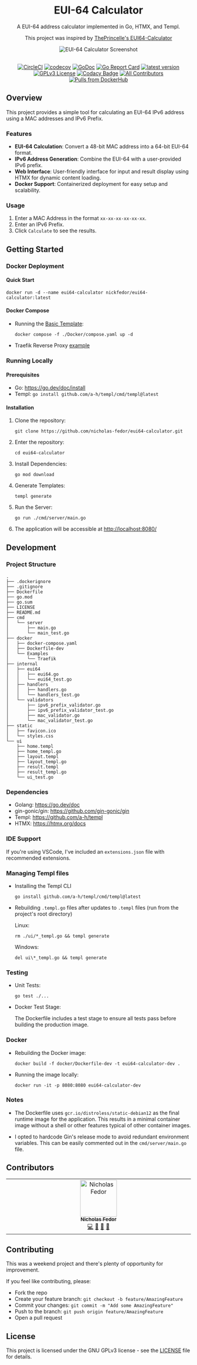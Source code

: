 <div align="center">

# EUI-64 Calculator

A EUI-64 address calculator implemented in Go, HTMX, and Templ.

This project was inspired by [ThePrincelle's EUI64-Calculator](https://github.com/ThePrincelle/EUI64-Calculator)

![EUI-64 Calculator Screenshot](eui64-calculator_screenshot.png)
<br/><br/>

  [![CircleCI](https://dl.circleci.com/status-badge/img/gh/nicholas-fedor/eui64-calculator/tree/main.svg?style=shield)](https://dl.circleci.com/status-badge/redirect/gh/nicholas-fedor/eui64-calculator/tree/main)
  [![codecov](https://codecov.io/gh/nicholas-fedor/eui64-calculator/branch/main/graph/badge.svg)](https://codecov.io/gh/nicholas-fedor/eui64-calculator)
  [![GoDoc](https://godoc.org/github.com/nicholas-fedor/eui64-calculator?status.svg)](https://godoc.org/github.com/nicholas-fedor/eui64-calculator)
  [![Go Report Card](https://goreportcard.com/badge/github.com/nicholas-fedor/eui64-calculator)](https://goreportcard.com/report/github.com/nicholas-fedor/eui64-calculator)
  [![latest version](https://img.shields.io/github/tag/nicholas-fedor/eui64-calculator.svg)](https://github.com/nicholas-fedor/eui64-calculator/releases)
  [![GPLv3 License](https://img.shields.io/github/license/nicholas-fedor/eui64-calculator.svg)](https://www.gnu.org/licenses/gpl-3.0)
  [![Codacy Badge](https://app.codacy.com/project/badge/Grade/1c48cfb7646d4009aa8c6f71287670b8)](https://www.codacy.com/gh/nicholas-fedor/eui64-calculator/dashboard?utm_source=github.com&amp;utm_medium=referral&amp;utm_content=nicholas-fedor/eui64-calculator&amp;utm_campaign=Badge_Grade)
  [![All Contributors](https://img.shields.io/github/all-contributors/nicholas-fedor/eui64-calculator)](#contributors)
  [![Pulls from DockerHub](https://img.shields.io/docker/pulls/nickfedor/eui64-calculator.svg)](https://hub.docker.com/r/nickfedor/eui64-calculator)
  
</div>

## Overview

This project provides a simple tool for calculating an EUI-64 IPv6 address using a MAC addresses and IPv6 Prefix.

### Features

- **EUI-64 Calculation**: Convert a 48-bit MAC address into a 64-bit EUI-64 format.
- **IPv6 Address Generation**: Combine the EUI-64 with a user-provided IPv6 prefix.
- **Web Interface**: User-friendly interface for input and result display using HTMX for dynamic content loading.
- **Docker Support**: Containerized deployment for easy setup and scalability.

### Usage

1. Enter a MAC Address in the format `xx-xx-xx-xx-xx-xx`.
2. Enter an IPv6 Prefix.
3. Click `Calculate` to see the results.

## Getting Started

### Docker Deployment

#### Quick Start

```console
docker run -d --name eui64-calculator nickfedor/eui64-calculator:latest
```

#### Docker Compose

- Running the [Basic Template](/docker/docker-compose.yaml):

    ```console
    docker compose -f ./Docker/compose.yaml up -d
    ```

- Traefik Reverse Proxy [example](/docker/Examples/Traefik/README.md)

### Running Locally

#### Prerequisites

- Go: <https://go.dev/doc/install>
- Templ: `go install github.com/a-h/templ/cmd/templ@latest`

#### Installation

1. Clone the repository:

    ```console
    git clone https://github.com/nicholas-fedor/eui64-calculator.git
    ```

2. Enter the repository:

    ```console
    cd eui64-calculator
    ```

3. Install Dependencies:

    ```console
    go mod download
    ```

4. Generate Templates:

    ```console
    templ generate
    ```

5. Run the Server:

    ```console
    go run ./cmd/server/main.go
    ```

6. The application will be accessible at <http://localhost:8080/>

## Development

### Project Structure

```console
.
├── .dockerignore
├── .gitignore
├── Dockerfile
├── go.mod
├── go.sum
├── LICENSE
├── README.md
├── cmd
│   └── server
│       ├── main.go
│       └── main_test.go
├── docker
│   ├── docker-compose.yaml
│   ├── Dockerfile-dev
│   └── Examples
│       └── Traefik
├── internal
│   ├── eui64
│   │   ├── eui64.go
│   │   └── eui64_test.go
│   ├── handlers
│   │   ├── handlers.go
│   │   └── handlers_test.go
│   └── validators
│       ├── ipv6_prefix_validator.go
│       ├── ipv6_prefix_validator_test.go
│       ├── mac_validator.go
│       └── mac_validator_test.go
├── static
│   ├── favicon.ico
│   └── styles.css
└── ui
    ├── home.templ
    ├── home_templ.go
    ├── layout.templ
    ├── layout_templ.go
    ├── result.templ
    ├── result_templ.go
    └── ui_test.go
```

### Dependencies

- Golang: <https://go.dev/doc>
- gin-gonic/gin: <https://github.com/gin-gonic/gin>
- Templ: <https://github.com/a-h/templ>
- HTMX: <https://htmx.org/docs>

### IDE Support

If you're using VSCode, I've included an `extensions.json` file with recommended extensions.

### Managing Templ files

- Installing the Templ CLI

    ```console
    go install github.com/a-h/templ/cmd/templ@latest
    ```

- Rebuilding `.templ.go` files after updates to `.templ` files (run from the project's root directory)

    Linux:

    ```console
    rm ./ui/*_templ.go && templ generate
    ```

    Windows:

    ```console
    del ui\*_templ.go && templ generate
    ```

### Testing

- Unit Tests:

    ```console
    go test ./...
    ```

- Docker Test Stage:

    The Dockerfile includes a test stage to ensure all tests pass before building the production image.

### Docker

- Rebuilding the Docker image:

    ```console
    docker build -f docker/Dockerfile-dev -t eui64-calculator-dev .
    ```

- Running the image locally:

    ```console
    docker run -it -p 8080:8080 eui64-calculator-dev
    ```

### Notes

- The Dockerfile uses `gcr.io/distroless/static-debian12` as the final runtime image for the application. This results in a minimal container image without a shell or other features typical of other container images.

- I opted to hardcode Gin's release mode to avoid redundant environment variables. This can be easily commented out in the `cmd/server/main.go` file.

## Contributors

<!-- ALL-CONTRIBUTORS-LIST:START - Do not remove or modify this section -->
<!-- prettier-ignore-start -->
<!-- markdownlint-disable -->

<table>
  <tbody>
    <tr>
      <td align="center" valign="top" width="14.28%"><a href="https://github.com/nicholas-fedor"><img src="https://avatars2.githubusercontent.com/u/71477161?v=4?s=100" width="100px;" alt="Nicholas Fedor"/><br /><sub><b>Nicholas Fedor</b></sub></a><br /><a href="https://github.com/nicholas-fedor/eui64-calculator/commits?author=nicholas-fedor" title="Code">💻</a> <a href="https://github.com/nicholas-fedor/eui64-calculator/commits?author=nicholas-fedor" title="Documentation">📖</a> <a href="#maintenance-nicholas-fedor" title="Maintenance">🚧</a> <a href="https://github.com/nicholas-fedor/eui64-calculator/pulls?q=is%3Apr+reviewed-by%3Anicholas-fedor" title="Reviewed Pull Requests">👀</a></td>
    </tr>
  </tbody>
</table>

<!-- markdownlint-restore -->
<!-- prettier-ignore-end -->

<!-- ALL-CONTRIBUTORS-LIST:END -->

## Contributing

This was a weekend project and there's plenty of opportunity for improvement.

If you feel like contributing, please:

- Fork the repo
- Create your feature branch: `git checkout -b feature/AmazingFeature`
- Commit your changes: `git commit -m "Add some AmazingFeature"`
- Push to the branch: `git push origin feature/AmazingFeature`
- Open a pull request

## License

This project is licensed under the GNU GPLv3 license - see the [LICENSE](#license) file for details.
